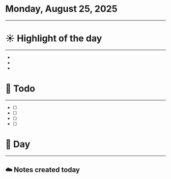 # Monday, August 25, 2025

---

# ☀️ Highlight of the day  
---
-   
-    
-   

# 🚀 Todo  
---
- [ ]   
- [ ]   
- [ ]   
- [ ] 

# 📅 Day  
---




## ☁️ Notes created today

